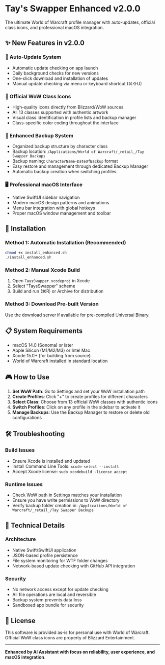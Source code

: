 # Tay's Swapper Enhanced v2.0.0

The ultimate World of Warcraft profile manager with auto-updates, official class icons, and professional macOS integration.

## ✨ New Features in v2.0.0

### 🔄 Auto-Update System
- Automatic update checking on app launch
- Daily background checks for new versions
- One-click download and installation of updates
- Manual update checking via menu or keyboard shortcut (⌘⇧U)

### 🎨 Official WoW Class Icons
- High-quality icons directly from Blizzard/WoW sources
- All 13 classes supported with authentic artwork
- Visual class identification in profile lists and backup manager
- Class-specific color coding throughout the interface

### 📂 Enhanced Backup System
- Organized backup structure by character class
- Backup location: `/Applications/World of Warcraft/_retail_/Tay Swapper Backups`
- Backup naming: `CharacterName-DateOfBackup` format
- Easy restore and management through dedicated Backup Manager
- Automatic backup creation when switching profiles

### 🖥️ Professional macOS Interface
- Native SwiftUI sidebar navigation
- Modern macOS design patterns and animations
- Menu bar integration with global hotkeys
- Proper macOS window management and toolbar

## 🚀 Installation

### Method 1: Automatic Installation (Recommended)
```bash
chmod +x install_enhanced.sh
./install_enhanced.sh
```

### Method 2: Manual Xcode Build
1. Open `TaysSwapper.xcodeproj` in Xcode
2. Select "TaysSwapper" scheme
3. Build and run (⌘R) or Archive for distribution

### Method 3: Download Pre-built Version
Use the download server if available for pre-compiled Universal Binary.

## 📋 System Requirements

- macOS 14.0 (Sonoma) or later
- Apple Silicon (M1/M2/M3) or Intel Mac
- Xcode 15.0+ (for building from source)
- World of Warcraft installed in standard location

## 🎮 How to Use

1. **Set WoW Path**: Go to Settings and set your WoW installation path
2. **Create Profiles**: Click "+" to create profiles for different characters
3. **Select Class**: Choose from 13 official WoW classes with authentic icons
4. **Switch Profiles**: Click on any profile in the sidebar to activate it
5. **Manage Backups**: Use the Backup Manager to restore or delete old configurations

## 🛠️ Troubleshooting

### Build Issues
- Ensure Xcode is installed and updated
- Install Command Line Tools: `xcode-select --install`
- Accept Xcode license: `sudo xcodebuild -license accept`

### Runtime Issues
- Check WoW path in Settings matches your installation
- Ensure you have write permissions to WoW directory
- Verify backup folder creation in: `/Applications/World of Warcraft/_retail_/Tay Swapper Backups`

## 🔧 Technical Details

### Architecture
- Native Swift/SwiftUI application
- JSON-based profile persistence
- File system monitoring for WTF folder changes
- Network-based update checking with GitHub API integration

### Security
- No network access except for update checking
- All file operations are local and reversible
- Backup system prevents data loss
- Sandboxed app bundle for security

## 📄 License

This software is provided as-is for personal use with World of Warcraft. 
Official WoW class icons are property of Blizzard Entertainment.

---

**Enhanced by AI Assistant with focus on reliability, user experience, and macOS integration.**

